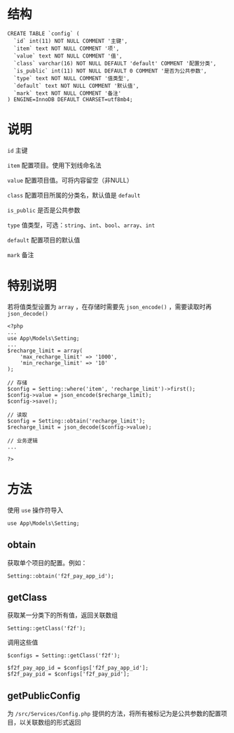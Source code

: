 # 结构
```
CREATE TABLE `config` (
  `id` int(11) NOT NULL COMMENT '主键',
  `item` text NOT NULL COMMENT '项',
  `value` text NOT NULL COMMENT '值',
  `class` varchar(16) NOT NULL DEFAULT 'default' COMMENT '配置分类',
  `is_public` int(11) NOT NULL DEFAULT 0 COMMENT '是否为公共参数',
  `type` text NOT NULL COMMENT '值类型',
  `default` text NOT NULL COMMENT '默认值',
  `mark` text NOT NULL COMMENT '备注'
) ENGINE=InnoDB DEFAULT CHARSET=utf8mb4;
```

# 说明

`id` 主键

`item` 配置项目。使用下划线命名法

`value` 配置项目值。可将内容留空（非NULL）

`class` 配置项目所属的分类名，默认值是 `default` 

`is_public` 是否是公共参数

`type` 值类型，可选：`string`、`int`、`bool`、`array`、`int`

`default` 配置项目的默认值

`mark` 备注

# 特别说明
若将值类型设置为 `array` ，在存储时需要先 `json_encode()` ，需要读取时再 `json_decode()`
```
<?php
...
use App\Models\Setting;
...
$recharge_limit = array(
    'max_recharge_limit' => '1000',
    'min_recharge_limit' => '10'
);

// 存储
$config = Setting::where('item', 'recharge_limit')->first();
$config->value = json_encode($recharge_limit);
$config->save();

// 读取
$config = Setting::obtain('recharge_limit');
$recharge_limit = json_decode($config->value);

// 业务逻辑
...

?>
```

# 方法
使用 `use` 操作符导入
```
use App\Models\Setting;
```
## obtain
获取单个项目的配置。例如：
```
Setting::obtain('f2f_pay_app_id');
```
## getClass
获取某一分类下的所有值，返回关联数组
```
Setting::getClass('f2f');
```
调用这些值
```
$configs = Setting::getClass('f2f');

$f2f_pay_app_id = $configs['f2f_pay_app_id'];
$f2f_pay_pid = $configs['f2f_pay_pid'];
```
## getPublicConfig
为 `/src/Services/Config.php` 提供的方法，将所有被标记为是公共参数的配置项目，以关联数组的形式返回
